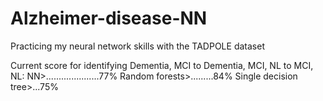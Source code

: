 # Alzheimer-disease-NN
Practicing my neural network skills with the TADPOLE dataset

Current score for identifying Dementia, MCI to Dementia, MCI, NL to MCI, NL:  NN>.....................77%
                                                                              Random forests>.........84%
                                                                              Single decision tree>...75%
